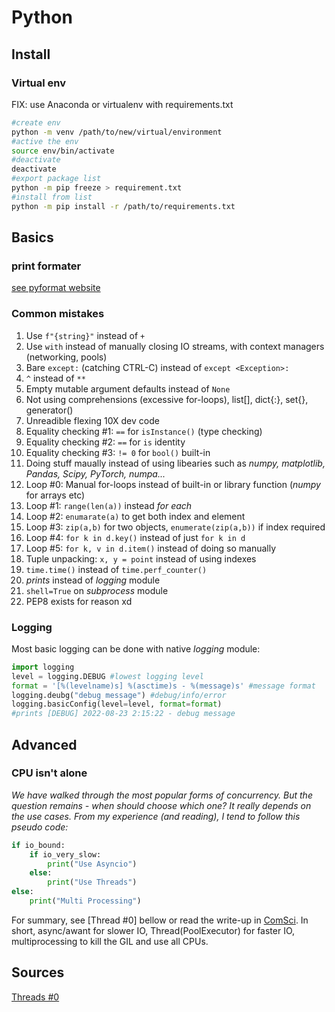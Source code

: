 # Python

## Install

### Virtual env

FIX: use Anaconda or virtualenv with requirements.txt

```bash
#create env
python -m venv /path/to/new/virtual/environment
#active the env
source env/bin/activate
#deactivate
deactivate
#export package list
python -m pip freeze > requirement.txt
#install from list
python -m pip install -r /path/to/requirements.txt
```

## Basics

### print formater

[see pyformat website](https://pyformat.info)

### Common mistakes

1. Use `f"{string}"` instead of `+`
2. Use `with` instead of manually closing IO streams, with context managers (networking, pools)
3. Bare `except:` (catching CTRL-C) instead of `except <Exception>:`
4. `^` instead of `**`
5. Empty mutable argument defaults instead of `None`
6. Not using comprehensions (excessive for-loops), list[], dict{:}, set{}, generator()
7. Unreadible flexing 10X dev code
8. Equality checking #1: `==` for `isInstance()` (type checking)
9. Equality checking #2: `==` for `is` identity
10. Equality checking #3: `!= 0` for `bool()` built-in
11. Doing stuff maually instead of using libearies such as *numpy, matplotlib, Pandas, Scipy, PyTorch, numpa...*
12. Loop #0: Manual for-loops instead of built-in or library function (*numpy* for arrays etc)
13. Loop #1: `range(len(a))` instead *for each*
14. Loop #2: `enumarate(a)` to get both index and element
15. Loop #3: `zip(a,b)` for two objects, `enumerate(zip(a,b))` if index required
16. Loop #4: `for k in d.key()` instead of just `for k in d`
17. Loop #5: `for k, v in d.item()` instead of doing so manually
18. Tuple unpacking: `x, y = point` instead of using indexes
19. `time.time()` instead of `time.perf_counter()`
20. *prints* instead of *logging* module
21. `shell=True` on *subprocess* module
22. PEP8 exists for reason xd

### Logging

Most basic logging can be done with native *logging* module:

```Python
import logging
level = logging.DEBUG #lowest logging level
format = '[%(levelname)s] %(asctime)s - %(message)s' #message format
logging.deubg("debug message") #debug/info/error
logging.basicConfig(level=level, format=format)
#prints [DEBUG] 2022-08-23 2:15:22 - debug message
```

## Advanced

### CPU isn't alone

*We have walked through the most popular forms of concurrency. But the question remains - when should choose which one? It really depends on the use cases. From my experience (and reading), I tend to follow this pseudo code:*

```Python
if io_bound:
    if io_very_slow:
        print("Use Asyncio")
    else:
        print("Use Threads")
else:
    print("Multi Processing")
```

For summary, see [Thread #0] bellow or read the write-up in [ComSci](ComputerScience.md).
In short, async/awant for slower IO, Thread(PoolExecutor) for faster IO, multiprocessing to kill the GIL and use all CPUs.

## Sources

[Threads #0](https://leimao.github.io/blog/Python-Concurrency-High-Level/)
